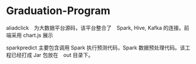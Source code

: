 # Graduation-Program

aliadclick　为大数据平台源码，该平台整合了　Spark, Hive, Kafka 的连接。前端采用 chart.js 展示

sparkpredict 主要包含调用 Spark 执行预测代码，Spark 数据预处理代码。该工程已经打成 Jar 包放在　out 目录下。

